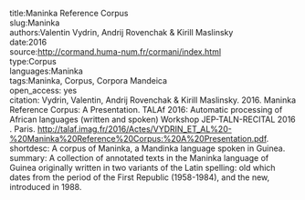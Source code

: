 title:Maninka Reference Corpus  
slug:Maninka  
authors:Valentin Vydrin, Andrij Rovenchak & Kirill Maslinsky  
date:2016  
source:http://cormand.huma-num.fr/cormani/index.html  
type:Corpus  
languages:Maninka  
tags:Maninka, Corpus, Corpora Mandeica  
open_access: yes  
citation: Vydrin, Valentin, Andrij Rovenchak & Kirill Maslinsky. 2016. Maninka Reference Corpus: A Presentation. TALAf 2016: Automatic processing of African languages (written and spoken) Workshop JEP-TALN-RECITAL 2016 . Paris. http://talaf.imag.fr/2016/Actes/VYDRIN_ET_AL%20-%20Maninka%20Reference%20Corpus:%20A%20Presentation.pdf.  
shortdesc: A corpus of Maninka, a Mandinka language spoken in Guinea.
summary: A collection of annotated texts in the Maninka language of Guinea originally written in two variants of the Latin spelling: old which dates from the period of the First Republic (1958-1984), and the new, introduced in 1988. 
